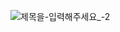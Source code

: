 
![제목을-입력해주세요_-2](https://github.com/M2DM-project/.github/assets/94455716/235caa51-65d1-43ee-b2ce-c9920a957ace)
